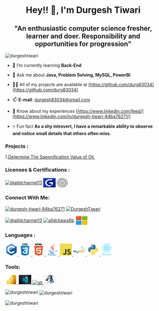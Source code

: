 
<h1 align="center">Hey!! 👋, I'm Durgesh Tiwari</h1>
<h2 align="center">"An enthusiastic computer science fresher, learner and doer. Responsibility and opportunities for progression"</h2>


<p align="left"> <img src="https://komarev.com/ghpvc/?username=durgeshtiwarai&label=Profile%20views&color=0e75b6&style=flat" alt="durgeshtiwari" /> </p>



- 🌱 I’m currently learning **Back-End**

- 💬 Ask me about **Java, Problem Solving, MySQL, PowerBI**

- 👨‍💻 All of my projects are available at [https://github.com/durg83034](https://github.com/durg83034)

- 📫 **E-mail**: durgesh83034@gmail.com

- 📄 Know about my experiences [https://www.linkedin.com/feed/](https://www.linkedin.com/in/durgesh-tiwari-84ba76271/)

- ⚡ Fun fact **As a shy introvert, I have a remarkable ability to observe and notice small details that others often miss.**

<h3 align="left"> Projects :</h3>
  1.<a href="https://durg83034.github.io/Exp-08/experiment/simulation/index.html" target="blank">Determine The Saponification Value of Oil.</a>
  
<h3 align="left">Licenses & Certifications :</h3>
<a href="https://www.hackerrank.com/certificates/d7792f9e73c3" target="blank"><img align="center" src="https://raw.githubusercontent.com/rahuldkjain/github-profile-readme-generator/master/src/images/icons/Social/hackerrank.svg" alt="@alldchannel13" height="30" width="40" /></a>
<a href="https://www.mygreatlearning.com/certificate/XKVCGHJV" target="blank"><img align="center" src="great_learning_logo.png" alt="mygreatlearning" height="30" width="40" /></a>
<a href="https://www.linkedin.com/posts/durgesh-tiwari-84ba76271_internship-certificate-activity-7233103727698583553-R80G/" target="blank"><img align="center" src="iitk_logo.png" alt="V-Lab" height="30" width="35" /></a>
   
   
<h3 align="left">Connect With Me:</h3>
<p align="left">
<a href="https://www.linkedin.com/in/durgesh-tiwari-84ba76271/" target="blank"><img align="center" src="https://raw.githubusercontent.com/rahuldkjain/github-profile-readme-generator/master/src/images/icons/Social/linked-in-alt.svg" alt="durgesh-tiwari-84ba76271" height="30" width="40" /></a>
<a href="https://www.instagram.com/itdurgesh/?igshid=NTc4MTIwNjQ2YQ%3D%3D" target="blank"><img align="center" src="https://raw.githubusercontent.com/rahuldkjain/github-profile-readme-generator/master/src/images/icons/Social/instagram.svg" alt="DurgeshTiwari" height="30" width="40" /></a>

<a href="https://www.hackerrank.com/profile/alldchannel3" target="blank"><img align="center" src="https://raw.githubusercontent.com/rahuldkjain/github-profile-readme-generator/master/src/images/icons/Social/hackerrank.svg" alt="@alldchannel13" height="30" width="40" /></a>
<a href="https://www.geeksforgeeks.org/user/alldchaws6b/" target="blank"><img align="center" src="https://raw.githubusercontent.com/rahuldkjain/github-profile-readme-generator/master/src/images/icons/Social/geeks-for-geeks.svg" alt="alldchaws6b" height="30" width="40" /></a>
<a href="https://learn.microsoft.com/en-us/users/durgeshtiwari-5928/achievements?tab=tab-modules" target="blank"><img align="center" src="ms.png" alt="Microsoft" height="30" width="40" /></a>
</p>

<h3 align="left"> Languages :</h3>
<p align="left"> 
<a href="https://www.cprogramming.com/" target="_blank" rel="noreferrer"> <img src="https://raw.githubusercontent.com/devicons/devicon/master/icons/c/c-original.svg" alt="c" width="40" height="40"/> </a> <a href="https://www.w3schools.com/css/" target="_blank" rel="noreferrer"> <img src="https://raw.githubusercontent.com/devicons/devicon/master/icons/css3/css3-original-wordmark.svg" alt="css3" width="40" height="40"/> </a> <a href="https://www.w3.org/html/" target="_blank" rel="noreferrer"> <img src="https://raw.githubusercontent.com/devicons/devicon/master/icons/html5/html5-original-wordmark.svg" alt="html5" width="40" height="40"/> </a> <a href="https://www.java.com" target="_blank" rel="noreferrer"> <img src="https://raw.githubusercontent.com/devicons/devicon/master/icons/java/java-original.svg" alt="java" width="40" height="40"/> </a> <a href="https://developer.mozilla.org/en-US/docs/Web/JavaScript" target="_blank" rel="noreferrer"> <img src="https://raw.githubusercontent.com/devicons/devicon/master/icons/javascript/javascript-original.svg" alt="javascript" width="40" height="40"/> </a> <a href="https://www.mysql.com/" target="_blank" rel="noreferrer"> <img src="https://raw.githubusercontent.com/devicons/devicon/master/icons/mysql/mysql-original-wordmark.svg" alt="mysql" width="40" height="40"/> </a> <a href="https://www.python.org" target="_blank" rel="noreferrer"> <img src="https://raw.githubusercontent.com/devicons/devicon/master/icons/python/python-original.svg" alt="python" width="40" height="40"/> </a> <a href="https://reactjs.org/" target="_blank" rel="noreferrer"> <img src="https://raw.githubusercontent.com/devicons/devicon/master/icons/react/react-original-wordmark.svg" alt="react" width="40" height="40"/> </a> </p>

<h3 align="left">Tools:</h3>
<p align="left"> 
<a href="https://www.microsoft.com/en-us/power-platform/products/power-bi" target="_blank" rel="noreferrer"> <img src="download.png" alt="PowerBI" width="40" height="30"/> </a> 
<a href="https://code.visualstudio.com/" target="_blank" rel="noreferrer"> <img src="vs logo.png" alt="Visual  Studio Code" width="40" height="30"/> </a> 
<a href="https://git-scm.com/" target="_blank" rel="noreferrer"> <img src="https://www.vectorlogo.zone/logos/git-scm/git-scm-icon.svg" alt="git" width="40" height="30"/> </a>
<a href="https://www.bluej.org/" target="_blank" rel="noreferrer"> <img src="Bluej.png" alt="BlueJ" width="40" height="30"/> </a>

</p>
<p><img align="left" src="https://github-readme-stats.vercel.app/api/top-langs?username=durg83034&show_icons=true&locale=en&layout=compact" alt="durgeshtiwari" /></p>

<p>&nbsp;<img align="center" src="https://github-readme-stats.vercel.app/api?username=durg83034&show_icons=true&locale=en" alt="durgeshtiwari" /></p>

<p><img align="center" src="https://github-readme-streak-stats.herokuapp.com/?user=durg83034&" alt="durgeshtiwari" /></p>
